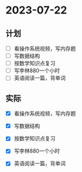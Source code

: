# 2023-07-22

## 计划
- [ ] 看操作系统视频，写内存题
- [ ] 写数据结构
- [ ] 按数学知识点复习
- [ ] 写李林880一个小时
- [ ] 英语阅读一篇，背单词

## 实际
- [x] 看操作系统视频，写内存题
- [x] 写数据结构
- [x] 按数学知识点复习
- [x] 写李林880一个小时
- [x] 英语阅读一篇，背单词



